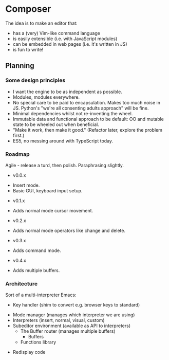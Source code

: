 # Composer

The idea is to make an editor that:

- has a (very) Vim-like command language
- is easily extensible (i.e. with JavaScript modules)
- can be embedded in web pages (i.e. it's written in JS)
- is fun to write!

## Planning

### Some design principles
- I want the engine to be as independent as possible.
- Modules, modules everywhere.
- No special care to be paid to encapsulation. Makes too much noise in JS. Python's "we're all consenting adults approach" will be fine.
- Minimal dependencies whilst not re-inventing the wheel.
- Immutable data and functional approach to be default: OO and mutable state to be wheeled out when beneficial.
- "Make it work, then make it good." (Refactor later, explore the problem first.)
- ES5, no messing around with TypeScript today.

### Roadmap
Agile - release a turd, then polish. Paraphrasing slightly.

* v0.0.x
- Insert mode.
- Basic GUI, keyboard input setup.

* v0.1.x
- Adds normal mode cursor movement.

* v0.2.x
- Adds normal mode operators like change and delete.

* v0.3.x
- Adds command mode.

* v0.4.x
- Adds multiple buffers.

### Architecture

Sort of a multi-interpreter Emacs:

+ Key handler (shim to convert e.g. browser keys to standard)
- Mode manager (manages which interpreter we are using)
- Interpreters (insert, normal, visual, custom)
- Subeditor environment (available as API to interpreters)
    - The Buffer router (manages multiple buffers)
        - Buffers
    - Functions library
+ Redisplay code
